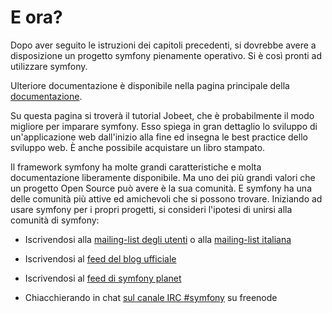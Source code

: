 E ora?
======

Dopo aver seguito le istruzioni dei capitoli precedenti, si dovrebbe avere
a disposizione un progetto symfony pienamente operativo. Si è così pronti
ad utilizzare symfony.

Ulteriore documentazione è disponibile nella pagina principale della
[documentazione](http://www.symfony-project.org/doc/1_2/).

Su questa pagina si troverà il tutorial Jobeet, che è probabilmente
il modo migliore per imparare symfony. Esso spiega in gran dettaglio
lo sviluppo di un'applicazione web dall'inizio alla fine ed insegna
le best practice dello sviluppo web. È anche possibile acquistare
un libro stampato.

Il framework symfony ha molte grandi caratteristiche e molta
documentazione liberamente disponibile. Ma uno dei più grandi
valori che un progetto Open Source può avere è la sua comunità.
E symfony ha una delle comunità più attive ed amichevoli che si
possono trovare. Iniziando ad usare symfony per i propri progetti,
si consideri l'ipotesi di unirsi alla comunità di symfony:

  * Iscrivendosi alla [mailing-list degli utenti](http://groups.google.com/group/symfony-users)
    o alla [mailing-list italiana](http://groups.google.com/group/symfony-it)

  * Iscrivendosi al [feed del blog ufficiale](http://feeds.feedburner.com/symfony/blog)

  * Iscrivendosi al [feed di symfony planet](http://feeds.feedburner.com/symfony/planet)

  * Chiacchierando in chat [sul canale IRC #symfony](irc://irc.freenode.net/symfony)
    su freenode
